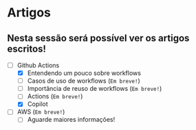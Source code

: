 # Artigos

## Nesta sessão será possível ver os artigos escritos!

- [ ] Github Actions
    * [x] Entendendo um pouco sobre workflows
    * [ ] Casos de uso de workflows (`Em breve!`)
    * [ ] Importância de reuso de workflows (`Em breve!`)
    * [ ] Actions (`Em breve!`)
    * [x] Copilot
- [ ] AWS (`Em breve!`)
    * [ ] Aguarde maiores informações!
